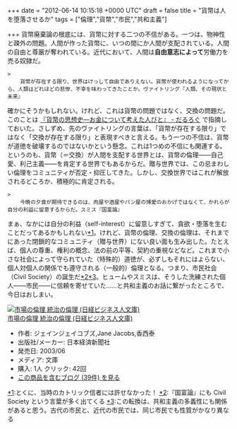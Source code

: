 
+++
date = "2012-06-14 10:15:18 +0000 UTC"
draft = false
title = "貨幣は人を堕落させるか"
tags = ["倫理","貨幣","市民","共和主義"]

+++
貨幣廃棄論の根底には、貨幣に対する二つの不信がある。一つは、物神性と疎外の問題。人間が作った貨幣に、いつの間にか人間が支配されている。人間の自由と尊厳が奪われている。近代において、人間は**自由意志によって**労働力を売る奴隷だ。

    >
        貨幣が存在する限り、世界はけっして自由でありえない。貨幣が使われるようになってから、人類はどれほどの悲惨、不幸を味わってきたことか。ヴァイトリング『人類、その現状と未来』

    
確かにそうかもしれない。けれど、これは貨幣の問題ではなく、交換の問題だ。このことは <a href="http://daruyanagi.hatenablog.com/entry/2012/06/13/054526">『貨幣の思想史―お金について考えた人びと』 - だるろぐ</a> で指摘しておいた。さしずめ、先のヴァイトリングの言葉は、「貨幣が存在する限り」ではなく「交換が存在する限り」と表現すべきと言える。もう一つの不信は、貨幣が道徳を破壊するのではないかという懸念。これは1つめの不信にも関連する。というのも、貨幣（＝交換）が人間を支配する世界とは、貨幣の倫理――自己愛、利己主義――を肯定する世界でもあるからだ。贈与世界では、この忌まわしい倫理をコミュニティが否定・抑圧してきた。しかし、交換世界ではこれが解放されるどころか、積極的に肯定される。

    >
        今晩の夕食が期待できるのは、肉屋や酒屋やパン屋の博愛のおかげではなくて、かれらが自分の利益に留意するからだ。スミス『国富論』

        
    
まぁ、なかには自分の利益（self-interest）に留意しすぎて、貪欲・堕落を生むことだってあるかもしれない<a href="#f1" name="fn1" title="とくに、当時のカトリック信者には許せなかった！">*1</a>。けれど、貨幣の倫理、交換の倫理は、それまでにあった閉鎖的なコミュニティ（贈与世界）にない良い面も生み出した。たとえば、個人の尊重、権利の概念、法の前の平等、契約の重視などなど。これまで小さな社会によって守られていた（特殊的）道徳が、必ずしもそれにはよらない、個人対個人の関係でも遵守される（一般的）倫理となる。つまり、市民社会（Civil Society）の誕生だ<a href="#f2" name="fn2" title="『国富論』にも Civil Society という言葉が多く出てくる">*2</a><a href="#f3" name="fn3" title="この転換は、共和主義の多義性にも関係があると思う。古代の市民と、近代の市民では、同じ市民でも性質がかなり異なる">*3</a>。ヒュームやスミスは、そうした洗練された個人――市民――に信頼を寄せていた……と共和主義のお話に繋がったところで、今日はおしまい。<div class="hatena-asin-detail"><a href="http://www.amazon.co.jp/exec/obidos/ASIN/4532191769/bestylesnet-22/"><img src="http://ecx.images-amazon.com/images/I/51JV0BG330L._SL160_.jpg" class="hatena-asin-detail-image" alt="市場の倫理 統治の倫理 (日経ビジネス人文庫)" title="市場の倫理 統治の倫理 (日経ビジネス人文庫)"/></a><div class="hatena-asin-detail-info"><a href="http://www.amazon.co.jp/exec/obidos/ASIN/4532191769/bestylesnet-22/">市場の倫理 統治の倫理 (日経ビジネス人文庫)</a><ul><li><span class="hatena-asin-detail-label">作者:</span> ジェインジェイコブズ,Jane Jacobs,香西泰</li><li><span class="hatena-asin-detail-label">出版社/メーカー:</span> 日本経済新聞社</li><li><span class="hatena-asin-detail-label">発売日:</span> 2003/06</li><li><span class="hatena-asin-detail-label">メディア:</span> 文庫</li><li><span class="hatena-asin-detail-label">購入</span>: 1人 <span class="hatena-asin-detail-label">クリック</span>: 42回</li><li><a href="http://d.hatena.ne.jp/asin/4532191769/bestylesnet-22" target="_blank">この商品を含むブログ (39件) を見る</a></li></ul></div><div class="hatena-asin-detail-foot"></div></div>
<div class="footnote">
<a href="#fn1" name="f1" class="footnote-number">*1</a><span class="footnote-delimiter">:</span><span class="footnote-text">とくに、当時のカトリック信者には許せなかった！</span>
<a href="#fn2" name="f2" class="footnote-number">*2</a><span class="footnote-delimiter">:</span><span class="footnote-text">『国富論』にも Civil Society という言葉が多く出てくる</span>
<a href="#fn3" name="f3" class="footnote-number">*3</a><span class="footnote-delimiter">:</span><span class="footnote-text">この転換は、共和主義の多義性にも関係があると思う。古代の市民と、近代の市民では、同じ市民でも性質がかなり異なる</span>
</div>

